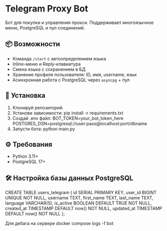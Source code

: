 # Telegram Proxy Bot
Бот для покупки и управления прокси. Поддерживает многоязычное меню, PostgreSQL и пул соединений.

## 📦 Возможности

- Команда `/start` с автоопределением языка
- Inline-меню и Reply-клавиатура
- Смена языка с сохранением в БД
- Хранение профиля пользователя: ID, имя, username, язык
- Асинхронная работа с PostgreSQL через `asyncpg` + пул

## 🚀 Установка

1. Клонируй репозиторий.
2. Установи зависимости:
pip install -r requirements.txt
3. Создай .env файл:
BOT_TOKEN=your_bot_token_here
POSTGRES_DSN=postgresql://user:pass@localhost:port/dbname
4. Запусти бота:
python main.py

## ⚙️ Требования

- Python 3.11+
- PostgreSQL 17+

## 🛠 Настройка базы данных PostgreSQL

CREATE TABLE users_telegram (
    id SERIAL PRIMARY KEY,
    user_id BIGINT UNIQUE NOT NULL,
    username TEXT,
    first_name TEXT,
    last_name TEXT,
    language VARCHAR(5),
    is_active BOOLEAN DEFAULT TRUE NOT NULL,
    created_at TIMESTAMP DEFAULT now() NOT NULL,
    updated_at TIMESTAMP DEFAULT now() NOT NULL
);

Для дебага на сервере  docker compose logs -f bot
